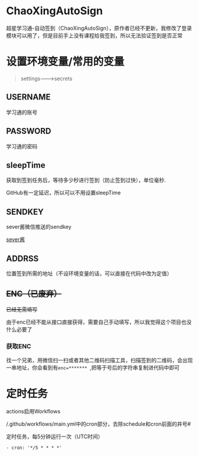 
# ChaoXingAutoSign
超星学习通-自动签到（ChaoXingAutoSign），原作者已经不更新，我修改了登录模块可以用了，但是目前手上没有课程给我签到，所以无法验证签到是否正常
# 设置环境变量/常用的变量

> settings--->secrets

## USERNAME
学习通的账号
## PASSWORD
学习通的密码
## sleepTime
获取到签到任务后，等待多少秒进行签到（防止签到过快），单位毫秒.

GitHub有一定延迟，所以可以不用设置sleepTime
## SENDKEY
sever酱微信推送的sendkey

[sever酱](https://sct.ftqq.com/)
## ADDRSS
位置签到所需的地址（不设环境变量的话，可以直接在代码中改为定值）
## ~~ENC（已废弃）~~

~~已经无需填写~~

由于enc已经不能从接口直接获得，需要自己手动填写，所以我觉得这个项目也没什么必要了

### 获取ENC
找一个兄弟，用微信扫一扫或者其他二维码扫描工具，扫描签到的二维码，会出现一串地址，你会看到有`enc=******* `,把等于号后的字符串复制进代码中即可

# 定时任务
actions启用Workflows

/.github/workflows/main.yml中的cron部分，去除schedule和cron前面的井号#

定时任务，每5分钟运行一次（UTC时间）
```
- cron: '*/5 * * * *'
```

